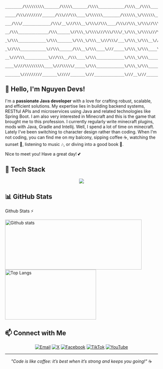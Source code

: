 ```FIX
________/\\\\\\\\\_______/\\\\\_______/\\\\____________/\\\\__/\\\\____________/\\\\__/\\\\\\\\\\\__/\\\\\\\\\\\\\\\_        
 _____/\\\////////______/\\\///\\\____\/\\\\\\________/\\\\\\_\/\\\\\\________/\\\\\\_\/////\\\///__\///////\\\/////__       
  ___/\\\/_____________/\\\/__\///\\\__\/\\\//\\\____/\\\//\\\_\/\\\//\\\____/\\\//\\\_____\/\\\___________\/\\\_______      
   __/\\\______________/\\\______\//\\\_\/\\\\///\\\/\\\/_\/\\\_\/\\\\///\\\/\\\/_\/\\\_____\/\\\___________\/\\\_______     
    _\/\\\_____________\/\\\_______\/\\\_\/\\\__\///\\\/___\/\\\_\/\\\__\///\\\/___\/\\\_____\/\\\___________\/\\\_______    
     _\//\\\____________\//\\\______/\\\__\/\\\____\///_____\/\\\_\/\\\____\///_____\/\\\_____\/\\\___________\/\\\_______   
      __\///\\\___________\///\\\__/\\\____\/\\\_____________\/\\\_\/\\\_____________\/\\\_____\/\\\___________\/\\\_______  
       ____\////\\\\\\\\\____\///\\\\\/_____\/\\\_____________\/\\\_\/\\\_____________\/\\\__/\\\\\\\\\\\_______\/\\\_______ 
        _______\/////////_______\/////_______\///______________\///__\///______________\///__\///////////________\///________
```


## 👋 Hello, I'm Nguyen Devs!

I'm a **passionate Java developer** with a love for crafting robust, scalable, and efficient solutions. My expertise lies in building backend systems, RESTful APIs and microservices using Java and related technologies like Spring Boot. I am also very interested in Minecraft and this is the game that brought me to this profession. I currently regularly write minecraft plugins, mods with Java, Gradle and Intellij. Well, I spend a lot of time on minecraft. Lately I've been switching to character design rather than coding. When I'm not coding, you can find me on my balcony, sipping coffee ☕, watching the sunset 🌇, listening to music 🎶, or diving into a good book 📔.

Nice to meet you! Have a great day! 💕

## 🚀 Tech Stack

<p align="center">
  <img src="https://skillicons.dev/icons?i=java,jenkins,linux,gradle,mysql,docker,git,idea&theme=dark" />
</p>

## 📊 GitHub Stats
  <summary>Github Stats ⚡</summary>
<p dir="auto">
  <a href="#">
    <img src="https://github-readme-stats.vercel.app/api?username=NguyenDevs&theme=radical&count_private=true&hide_border=true&line_height=24" 
         alt="Github stats" 
         data-canonical-src="https://github-readme-stats.vercel.app/api?username=NguyenDevs&theme=radical&count_private=true&hide_border=true&line_height=24" 
         style="max-width: 100%;" width="450" height="165">
  </a>
  <a href="#">
    <img src="https://github-readme-stats.vercel.app/api/top-langs/?username=NguyenDevs&layout=compact&theme=radical&count_private=true&hide_border=true" 
         alt="Top Langs" 
         data-canonical-src="https://github-readme-stats.vercel.app/api/top-langs/?username=NguyenDevs&layout=compact&theme=radical&count_private=true&hide_border=true" 
         style="max-width: 100%;" width="300" height="165">
  </a>
</p>

## 📫 Connect with Me

<p align="center">
  <a href="mailto:tainguyen.devs@gmail.com"><img src="https://img.shields.io/badge/Email-D14836?style=flat-square&logo=gmail&logoColor=white" alt="Email" /></a>
  <a href="https://x.com/nguyendevs"><img src="https://img.shields.io/badge/X-1DA1F2?style=flat-square&logo=x&logoColor=white" alt="X" /></a>
  <a href="https://facebook.com/nguyendevs"><img src="https://img.shields.io/badge/Facebook-1877F2?style=flat-square&logo=facebook&logoColor=white" alt="Facebook" /></a>
  <a href="https://tiktok.com/@nguyendevs"><img src="https://img.shields.io/badge/TikTok-000000?style=flat-square&logo=tiktok&logoColor=white" alt="TikTok" /></a>
  <a href="https://youtube.com/@nguyendevs"><img src="https://img.shields.io/badge/YouTube-FF0000?style=flat-square&logo=youtube&logoColor=white" alt="YouTube" /></a>

</p>

---

<p align="center">
  <i>"Code is like coffee: it’s best when it’s strong and keeps you going!"</i> ☕
</p>

